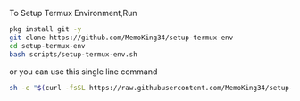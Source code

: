 To Setup Termux Environment,Run

```bash
pkg install git -y
git clone https://github.com/MemoKing34/setup-termux-env
cd setup-termux-env
bash scripts/setup-termux-env.sh
```

or you can use this single line command
```bash
sh -c "$(curl -fsSL https://raw.githubusercontent.com/MemoKing34/setup-termux-env/refs/heads/master/install.sh)"
```